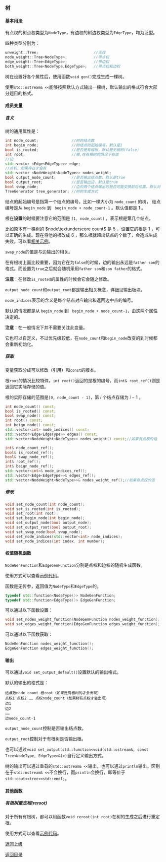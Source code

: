 ### 树

#### 基本用法

有点权的树点权类型为`NodeType`，有边权的树边权类型为`EdgeType`，均为泛型。

四种类型分别为：

```cpp
unweight::Tree;                         //无权
node_weight::Tree<NodeType>;            //带点权
edge_weight::Tree<EdgeType>;            //带边权
both_weight::Tree<NodeType,EdgeType>;   //带点权和边权
```

树在设置好各个属性后，使用函数`void gen()`完成生成一棵树。

使用`std::ostream& <<`能够按照默认方式输出一棵树，默认输出的格式符合大部分题目的格式。

#### 成员变量

##### 含义

树的通用属性是：

```cpp
int node_count;               //树的结点数
int begin_node;               //树结点的起始编号，默认是1
bool is_rooted;               //是否是有根树，默认是无根树(false)
int root;                     //根,在有根树的情况下有效
//边
std::vector <Edge<EdgeType>> edge;     
//点权，如果存在才会有
std::vector <NodeWeight<NodeType>> nodes_weight;
bool output_node_count;       //是否输出结点数，默认是true
bool output_root;             //是否输出边，默认是true
bool swap_node;               //边的两个结点输出时是否可能交换前后位置，默认对有根树是false，对无根树是true
TreeGenerator tree_generator; //树的生成方式
```

结点的起始编号是指第一个结点的编号。比如一棵大小为 `node_count` 的树， 结点编号是从 `begin_node` 到 ` begin_node + node_count-1`   。默认值都是 $1$ 。



根在**设置**的时候要注意它的范围是 `[1, node_count]` ，表示根是第几个结点。

比如原本有一棵树的 $node\textunderscore count$  是 $5$ ，设置它的根是 $1$ ，可以正确的生成。现在将他的根改成 $6$ ，那么根就超出结点的个数了，会造成生成失败。可以看[相关示例](../../../examples/tree_root.cpp)。



`swap_node`的值是与边输出的相关。

在有根树上面比较重要，因为它在为`false`的时候，边的输出永远是`father son`的格式。而设置为`true`之后就会随机采用`father son`和`son father`的格式。

**注意**：在修改`is_rooted`的属性的时候会它会随之修改。



`output_node_count`和`output_root`都是输出相关概念，详细见输出板块。


`node_indices`表示的含义是每个结点对应输出和返回边中点的编号。

默认的情况都是从 `begin_node` 到 ` begin_node + node_count-1`，由这两个属性决定的。

**注意**：在一般情况下并不需要关注此变量。

它也可以自定义，不过优先级较低，在`node_count`和`begin_node`改变的到时候都会重新初始化。

##### 获取

变量获取分成可以修改（引用）和`const`的版本。

根`root`的情况比较特殊，`int root()`返回的是根的编号，而`int& root_ref()`则是返回它实际存储的值。

根的实际存储的范围是`[0, node_count - 1]`，第 $i$ 个结点存储为 $i-1$ 。

```cpp
int node_count() const;
bool is_rooted() const;
bool swap_node() const;
int root() const;
int beign_node() const;
std::vector<int> node_indices() const;
std::vector<Edge<EdgeType>> edges() const;
std::vector<NodeWeight<NodeType>> nodes_weight() const;//如果有点权的话

int& node_count_ref();
bool& is_rooted_ref();
bool& swap_node_ref();
int& root_ref();
int& beign_node_ref();
std::vector<int>& node_indices_ref();
std::vector<Edge<EdgeType>>& edges_ref();
std::vector<NodeWeight<NodeType>>& nodes_weight_ref();//如果有点权的话
```



##### 修改

```cpp
void set_node_count(int node_count);
void set_is_rooted(int is_rooted);
void set_root(int root);
void set_begin_node(int begin_node);
void set_output_node(bool output_node);
void set_output_root(bool output_root);
void set_swap_node(bool swap_node);
void set_node_indices(std::vector<int> node_indices);
void set_node_indices(int index, int number);
```



#### 权值随机函数

`NodeGenFunction`和`EdgeGenFunction`分别是点权和边权的随机生成函数。

使用方式可以查看[示例代码](../../../examples/tree1.cpp)。

函数是无传参，返回值为`NodeType`和`EdgeType`的。

```cpp
typedef std::function<NodeType()> NodeGenFunction; 
typedef std::function<EdgeType()> EdgeGenFunction;
```

可以通过以下函数设置：

```cpp
void set_nodes_weight_function(NodeGenFunction nodes_weight_function);
void set_edges_weight_function(EdgeGenFunction edges_weight_function);
```

可以通过以下函数获取：

```cpp
NodeGenFunction nodes_weight_function();
EdgeGenFunction edges_weight_function();
```


#### 输出

可以通过`void set_output_default()`设置默认的输出格式。

默认的输出的格式是：

```
结点数node_count 根root（如果是有根树的才会出现）
点权1 点权2 …… 点权node_count（如果树有点权才会出现）
边1
边2
……
边node_count-1
```

`output_node_count`控制是否输出结点数。

`output_root`控制对于有根树是否输出根。

也可以通过`void set_output(std::function<void(std::ostream&, const Tree<NodeType, EdgeType>&)>)`自行定义输出方式。

树的输出可以通过重载的`std::ostream& <<`输出，也可以通过`println`输出。区别在于`std::ostream& <<`不会换行，而`println`会换行，即等价于`std::cout<<tree<<std::endl;`。

#### 其他函数

##### 有根树重定根(reroot)

对于所有有根树，都可以用函数`void reroot(int root)`在树的生成之后进行重定根。

使用方式可以查看[示例代码](../../../examples/reroot.cpp)。


[返回上级](./summary.md)

[返回目录](../../home.md)
